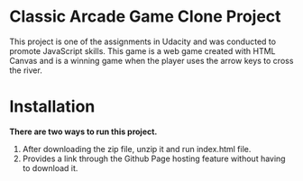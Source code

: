 # Classic Arcade Game Clone Project

This project is one of the assignments in Udacity and was conducted to promote JavaScript skills.
This game is a web game created with HTML Canvas and is a winning game when the player uses the arrow keys to cross the river.

# Installation
**There are two ways to run this project.**
1. After downloading the zip file, unzip it and run index.html file.
2. Provides a link through the Github Page hosting feature without having to download it.
